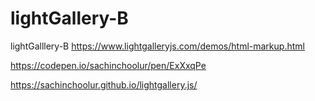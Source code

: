 # lightGallery-B
lightGalllery-B
https://www.lightgalleryjs.com/demos/html-markup.html

https://codepen.io/sachinchoolur/pen/ExXxqPe

https://sachinchoolur.github.io/lightgallery.js/
